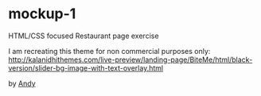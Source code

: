 # mockup-1

HTML/CSS focused Restaurant page exercise

I am recreating this theme for non commercial purposes only:
http://kalanidhithemes.com/live-preview/landing-page/BiteMe/html/black-version/slider-bg-image-with-text-overlay.html

by [Andy](https://github.com/nerminDonlag)
